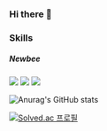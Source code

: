 ### Hi there 👋

### Skills
##### Newbee
<img src="https://img.shields.io/badge/Rust-000000?style=flat-square&logo=Rust&logoColor=white"/> <img src="https://img.shields.io/badge/JavaScript-ffff00?style=flat-square&logo=Javascript&logoColor=black"/>  <img src="https://img.shields.io/badge/ReScript-ff7f00 ?style=flat-square&logo=Rescript&logoColor=white"/> 


<!--

**blacktoast/blacktoast** is a ✨ _special_ ✨ repository because its `README.md` (this file) appears on your GitHub profile.

Here are some ideas to get you started:

- 🔭 I’m currently working on ...
- 🌱 I’m currently learning ...
- 👯 I’m looking to collaborate on ...
- 🤔 I’m looking for help with ...
- 💬 Ask me about ...
- 📫 How to reach me: ...
- 😄 Pronouns: ...
- ⚡ Fun fact: ...
-->
![Anurag's GitHub stats](https://github-readme-stats.vercel.app/api?username=blacktoast&show_icons=true&theme=radical)

[![Solved.ac
프로필](http://mazassumnida.wtf/api/v2/generate_badge?boj=seong9887)](https://solved.ac/profile/seong9887)
